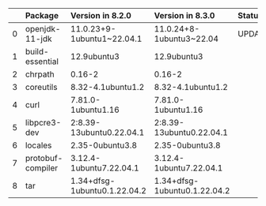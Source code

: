 <!-- markdown-link-check-disable -->

|    | Package           | Version in 8.2.0             | Version in 8.3.0             | Status   |
|---:|:------------------|:-----------------------------|:-----------------------------|:---------|
|  0 | openjdk-11-jdk    | 11.0.23+9-1ubuntu1~22.04.1   | 11.0.24+8-1ubuntu3~22.04     | UPDATED  |
|  1 | build-essential   | 12.9ubuntu3                  | 12.9ubuntu3                  |          |
|  2 | chrpath           | 0.16-2                       | 0.16-2                       |          |
|  3 | coreutils         | 8.32-4.1ubuntu1.2            | 8.32-4.1ubuntu1.2            |          |
|  4 | curl              | 7.81.0-1ubuntu1.16           | 7.81.0-1ubuntu1.16           |          |
|  5 | libpcre3-dev      | 2:8.39-13ubuntu0.22.04.1     | 2:8.39-13ubuntu0.22.04.1     |          |
|  6 | locales           | 2.35-0ubuntu3.8              | 2.35-0ubuntu3.8              |          |
|  7 | protobuf-compiler | 3.12.4-1ubuntu7.22.04.1      | 3.12.4-1ubuntu7.22.04.1      |          |
|  8 | tar               | 1.34+dfsg-1ubuntu0.1.22.04.2 | 1.34+dfsg-1ubuntu0.1.22.04.2 |          |